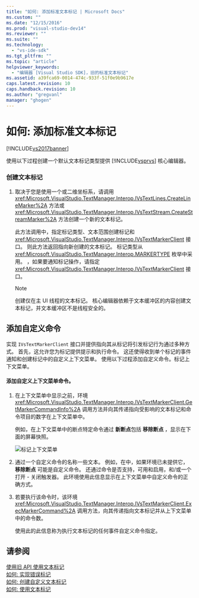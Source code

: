 ```yaml
---
title: "如何: 添加标准文本标记 | Microsoft Docs"
ms.custom: ""
ms.date: "12/15/2016"
ms.prod: "visual-studio-dev14"
ms.reviewer: ""
ms.suite: ""
ms.technology: 
  - "vs-ide-sdk"
ms.tgt_pltfrm: ""
ms.topic: "article"
helpviewer_keywords: 
  - "编辑器 [Visual Studio SDK]，旧的标准文本标记"
ms.assetid: a39fca69-0014-474c-933f-51f0e9b9617e
caps.latest.revision: 10
caps.handback.revision: 10
ms.author: "gregvanl"
manager: "ghogen"
---
```

# 如何: 添加标准文本标记
[!INCLUDE[vs2017banner](../code-quality/includes/vs2017banner.md)]

使用以下过程创建一个默认文本标记类型提供 [!INCLUDE[vsprvs](../code-quality/includes/vsprvs_md.md)] 核心编辑器。  
  
### 创建文本标记  
  
1.  取决于您是使用一个或二维坐标系，请调用 <xref:Microsoft.VisualStudio.TextManager.Interop.IVsTextLines.CreateLineMarker%2A> 方法或 <xref:Microsoft.VisualStudio.TextManager.Interop.IVsTextStream.CreateStreamMarker%2A> 方法创建一个新的文本标记。  
  
     此方法调用中，指定标记类型、文本范围创建标记和 <xref:Microsoft.VisualStudio.TextManager.Interop.IVsTextMarkerClient> 接口。  则此方法返回指向新创建的文本标记。  标记类型从 <xref:Microsoft.VisualStudio.TextManager.Interop.MARKERTYPE> 枚举中采用。  ，如果要通知标记操作，请指定 <xref:Microsoft.VisualStudio.TextManager.Interop.IVsTextMarkerClient> 接口。  
  
    > [!NOTE]
    >  创建仅在主 UI 线程的文本标记。  核心编辑器依赖于文本缓冲区的内容创建文本标记，并文本缓冲区不是线程安全的。  
  
## 添加自定义命令  
 实现 `IVsTextMarkerClient` 接口并提供指向其从标记将引发标记行为通过多种方式。  首先，这允许您为标记提供提示和执行命令。  这还使得收到单个标记的事件通知和创建标记中的自定义上下文菜单。  使用以下过程添加自定义命令。标记上下文菜单。  
  
#### 添加自定义上下文菜单命令。  
  
1.  在上下文菜单中显示之前，环境 <xref:Microsoft.VisualStudio.TextManager.Interop.IVsTextMarkerClient.GetMarkerCommandInfo%2A> 调用方法并向其传递指向受影响的文本标记和命令项目的数字在上下文菜单中。  
  
     例如，在上下文菜单中的断点特定命令通过 **新断点**包括 **移除断点** ，显示在下面的屏幕快照。  
  
     ![标记上下文菜单](../extensibility/media/vsmarkercontextmenu.png "vsMarkercontextmenu")  
  
2.  通过一个自定义命令的名称一些文本。  例如，在中，如果环境已未提供它， **移除断点** 可能是自定义命令。  还通过命令是否支持，可用和启用，和\/或一个打开 \- 关闭触发器。  此环境使用此信息显示在上下文菜单中自定义命令的正确方式。  
  
3.  若要执行该命令时，该环境 <xref:Microsoft.VisualStudio.TextManager.Interop.IVsTextMarkerClient.ExecMarkerCommand%2A> 调用方法，向其传递指向文本标记并从上下文菜单中的命令数。  
  
     使用此的此信息称为执行文本标记的任何事件自定义命令指定。  
  
## 请参阅  
 [使用旧 API 使用文本标记](../extensibility/using-text-markers-with-the-legacy-api.md)   
 [如何: 实现错误标记](../extensibility/how-to-implement-error-markers.md)   
 [如何: 创建自定义文本标记](../extensibility/how-to-create-custom-text-markers.md)   
 [如何: 使用文本标记](../extensibility/how-to-use-text-markers.md)